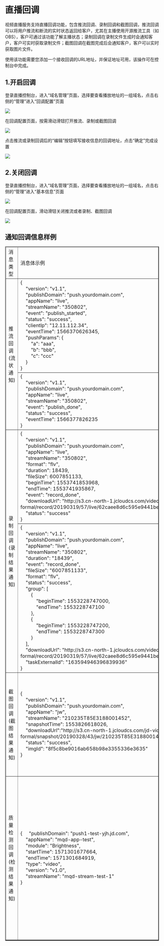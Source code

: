 # 直播回调

视频直播服务支持直播回调功能，包含推流回调、录制回调和截图回调，推流回调可以将用户推流和断流的实时状态返回给客户，尤其在主播使用开源推流工具（如OBS），客户可通过该功能了解主播状态；录制回调在录制文件生成时会通知客户，客户可实时获取录制文件；截图回调在截图完成后会通知客户，客户可以实时获取图片文件。

使用该功能需要您添加一个接收回调的URL地址，并保证地址可用，该操作可在控制台中完成。

## 1.开启回调

登录直播控制台，进入“域名管理”页面，选择要查看播放地址的一组域名，点击右侧的“管理”进入“回调配置”页面

![](https://github.com/jdcloudcom/cn/blob/cn-Live-Video/image/live-video/12%E6%96%B0%E5%BB%BA%E8%BD%AC%E7%A0%81%E9%85%8D%E7%BD%AE.png)

在回调配置页面，按需滑动滑钮打开推流、录制或截图回调

![](https://github.com/jdcloudcom/cn/blob/cn-Live-Video/image/live-video/17%E5%9B%9E%E8%B0%83%E9%85%8D%E7%BD%AE.png)

点击推流或录制回调后的“编辑”按钮填写接收信息的回调地址，点击“确定”完成设置

![](https://github.com/jdcloudcom/cn/blob/cn-Live-Video/image/live-video/18%E5%9B%9E%E8%B0%83%E9%85%8D%E7%BD%AE.png)

## 2.关闭回调

登录直播控制台，进入“域名管理”页面，选择要查看播放地址的一组域名，点击右侧的“管理”进入“基本信息”页面

![](https://github.com/jdcloudcom/cn/blob/cn-Live-Video/image/live-video/12%E6%96%B0%E5%BB%BA%E8%BD%AC%E7%A0%81%E9%85%8D%E7%BD%AE.png)

在回调配置页面，滑动滑钮关闭推流或者录制、截图回调

![](https://github.com/jdcloudcom/cn/blob/cn-Live-Video/image/live-video/19%E5%9B%9E%E8%B0%83%E9%85%8D%E7%BD%AE.png)



## 通知回调信息样例

<table border="2">
    <thead>
    <tr>
        <td style="width: 12%;">消息类型<br>
        <td>消息体示例</td>
        <td>消息体示例说明</td>
        <td>消息体字段说明</td>
    </tr>
    </thead>
    <tbody>
    <tr>
        <td rowspan="2">推流回调(流状通知)</td>
        <td>
            {<br>
            &nbsp;&nbsp;&nbsp;&nbsp;"version": "v1.1",<br>
            &nbsp;&nbsp;&nbsp;&nbsp;"publishDomain": "push.yourdomain.com",<br>
            &nbsp;&nbsp;&nbsp;&nbsp;"appName": "live",<br>
            &nbsp;&nbsp;&nbsp;&nbsp;"streamName": "350802",<br>
            &nbsp;&nbsp;&nbsp;&nbsp;"event": "publish_started",<br>
            &nbsp;&nbsp;&nbsp;&nbsp;"status": "success",<br>
            &nbsp;&nbsp;&nbsp;&nbsp;"clientIp": "12.11.112.34",<br>
            &nbsp;&nbsp;&nbsp;&nbsp;"eventTime": 1566370626345,<br>
            &nbsp;&nbsp;&nbsp;&nbsp;"pushParams": {<br>
            &nbsp;&nbsp;&nbsp;&nbsp;&nbsp;&nbsp;&nbsp;&nbsp;"a": "aaa",<br>
            &nbsp;&nbsp;&nbsp;&nbsp;&nbsp;&nbsp;&nbsp;&nbsp;"b": "bbb",<br>
            &nbsp;&nbsp;&nbsp;&nbsp;&nbsp;&nbsp;&nbsp;&nbsp;"c": "ccc"<br>
            &nbsp;&nbsp;&nbsp;&nbsp;}<br>
            }<br>
        </td>
        <td>
            推流开始消息体<br>
            例如:<br>
            推流地址为:rtmp://push.yourdomain.com/live/350802?a=aaa&b=bbb&c=ccc<br>
            推流到京东云平台时会收到样例所示的消息
        </td>
        <td rowspan="2">
            version:消息体版本号(当前为v1.1)<br>
            publishDomain:推流域名<br>
            appName:应用名称<br>
            streamName:流名称<br>
            event:事件 取值 : [publish_started(推流开始),publish_done(推流结束)]<br>
            status:状态[success]<br>
            clientIp:推流客户端ip<br>
            eventTime:触发时间（毫秒时间戳）<br>
            pushParams:推流参数(推流参数原样以json格式呈现)<br>
        </td>
    </tr>
    <tr>
        <td>
            {<br>
            &nbsp;&nbsp;&nbsp;&nbsp;"version": "v1.1",<br>
            &nbsp;&nbsp;&nbsp;&nbsp;"publishDomain": "push.yourdomain.com",<br>
            &nbsp;&nbsp;&nbsp;&nbsp;"appName": "live",<br>
            &nbsp;&nbsp;&nbsp;&nbsp;"streamName": "350802",<br>
            &nbsp;&nbsp;&nbsp;&nbsp;"event": "publish_done",<br>
            &nbsp;&nbsp;&nbsp;&nbsp;"status": "success",<br>
            &nbsp;&nbsp;&nbsp;&nbsp;"eventTime": 1566377826235<br>
            }<br>
        </td>
        <td>
            推流结束消息体<br>
            例如:<br>
            您的推流地址为:rtmp://push.yourdomain.com/live/350802?a=aaa&b=bbb&c=ccc<br>
            停止推流到京东云平台时会收到样例所示的消息<br>
        </td>
    </tr>
    <tr>
        <td rowspan="2">录制回调(录制结果通知)</td>
        <td>
            {<br>
            &nbsp;&nbsp;&nbsp;&nbsp;"version": "v1.1",<br>
            &nbsp;&nbsp;&nbsp;&nbsp;"publishDomain": "push.yourdomain.com",<br>
            &nbsp;&nbsp;&nbsp;&nbsp;"appName": "live",<br>
            &nbsp;&nbsp;&nbsp;&nbsp;"streamName": "350802",<br>
            &nbsp;&nbsp;&nbsp;&nbsp;"format": "flv",<br>
            &nbsp;&nbsp;&nbsp;&nbsp;"duration": 18439,<br>
            &nbsp;&nbsp;&nbsp;&nbsp;"fileSize": 6007851133,<br>
            &nbsp;&nbsp;&nbsp;&nbsp;"beginTime": 1553741853968,<br>
            &nbsp;&nbsp;&nbsp;&nbsp;"endTime": 1553741935867,<br>
            &nbsp;&nbsp;&nbsp;&nbsp;"event": "record_done",<br>
            &nbsp;&nbsp;&nbsp;&nbsp;"downloadUrl":
            "http://s3.cn-north-1.jcloudcs.com/video-formal/record/20190319/57/live/62caee8d6c595e9441be/20190319175419_20190319175422.flv",<br>
            &nbsp;&nbsp;&nbsp;&nbsp;"status": "success"<br>
            }<br>
        </td>
        <td>
            自动录制完成消息体<br>
            例如:<br>
            您配置了1个小时flv的录制模板到您所推的流上,在1个小时之后生成flv的录制文件之后您会收到如样例所示的消息<br>
        </td>
        <td rowspan="2">
            version:消息体版本号(当前为v1.1)<br>
            publishDomain:推流域名<br>
            appName:应用名称<br>
            streamName:流名称<br>
            event: 事件[record_done]<br>
            status:状态[success]<br>
            format:录制格式<br>
            duration:录制文件时长(毫秒)<br>
            fileSize:文件大小(byte)<br>
            beginTime:录制开始时间（毫秒时间戳）<br>
            endTime:录制结束时间（毫秒时间戳）<br>
            downloadUrl:可下载地址<br>
            group:打点录制时间段数组（打点录制消息体特有）<br>
            taskExternalId:打点录制任务外部id（打点录制消息体特有）<br>
        </td>
    </tr>
    <tr>
        <td>
            {<br>
            &nbsp;&nbsp;&nbsp;&nbsp;"version": "v1.1",<br>
            &nbsp;&nbsp;&nbsp;&nbsp;"publishDomain": "push.yourdomain.com",<br>
            &nbsp;&nbsp;&nbsp;&nbsp;"appName": "live",<br>
            &nbsp;&nbsp;&nbsp;&nbsp;"streamName": "350802",<br>
            &nbsp;&nbsp;&nbsp;&nbsp;"duration": "18439",<br>
            &nbsp;&nbsp;&nbsp;&nbsp;"event": "record_done",<br>
            &nbsp;&nbsp;&nbsp;&nbsp;"fileSize": "6007851133",<br>
            &nbsp;&nbsp;&nbsp;&nbsp;"format": "flv",<br>
            &nbsp;&nbsp;&nbsp;&nbsp;"status": "success",<br>
            &nbsp;&nbsp;&nbsp;&nbsp;"group": [<br>
            &nbsp;&nbsp;&nbsp;&nbsp;&nbsp;&nbsp;&nbsp;&nbsp;{<br>
            &nbsp;&nbsp;&nbsp;&nbsp;&nbsp;&nbsp;&nbsp;&nbsp;&nbsp;&nbsp;&nbsp;&nbsp;"beginTime": 1553228747000,<br>
            &nbsp;&nbsp;&nbsp;&nbsp;&nbsp;&nbsp;&nbsp;&nbsp;&nbsp;&nbsp;&nbsp;&nbsp;"endTime": 1553228747100<br>
            &nbsp;&nbsp;&nbsp;&nbsp;&nbsp;&nbsp;&nbsp;&nbsp;},<br>
            &nbsp;&nbsp;&nbsp;&nbsp;&nbsp;&nbsp;&nbsp;&nbsp;{<br>
            &nbsp;&nbsp;&nbsp;&nbsp;&nbsp;&nbsp;&nbsp;&nbsp;&nbsp;&nbsp;&nbsp;&nbsp;"beginTime": 1553228747200,<br>
            &nbsp;&nbsp;&nbsp;&nbsp;&nbsp;&nbsp;&nbsp;&nbsp;&nbsp;&nbsp;&nbsp;&nbsp;"endTime": 1553228747300<br>
            &nbsp;&nbsp;&nbsp;&nbsp;&nbsp;&nbsp;&nbsp;&nbsp;}<br>
            &nbsp;&nbsp;&nbsp;&nbsp;],<br>
            &nbsp;&nbsp;&nbsp;&nbsp;"downloadUrl":
            "http://s3.cn-north-1.jcloudcs.com/video-formal/record/20190319/57/live/62caee8d6c595e9441be/20190319175419_20190319175422.flv",<br>
            &nbsp;&nbsp;&nbsp;&nbsp;"taskExternalId": "163594946396839936"<br>
            }<br>
        </td>
        <td>
            打点录制完成消息体<br>
            例如:<br>
            您调用了openapi的接口 <a
                href="https://docs.jdcloud.com/cn/live-video/api/addliverecordtask?content=API">添加打点录制任务</a>
            在录制任务完成之后您会收到如样例所示的消息<br>
        </td>
    </tr>
    <tr>
        <td>截图回调(截图结果通知)</td>
        <td>
            {<br>
            &nbsp;&nbsp;&nbsp;&nbsp;"version": "v1.1",<br>
            &nbsp;&nbsp;&nbsp;&nbsp;"publishDomain": "push.yourdomain.com",<br>
            &nbsp;&nbsp;&nbsp;&nbsp;"appName": "jw",<br>
            &nbsp;&nbsp;&nbsp;&nbsp;"streamName": "210235T85E3188001452",<br>
            &nbsp;&nbsp;&nbsp;&nbsp;"snapshotTime": 1553826618026,<br>
            &nbsp;&nbsp;&nbsp;&nbsp;"downloadUrl":"http://s3.cn-north-1.jcloudcs.com/jd-video-formal/snapshot/20190328/43/jw/210235T85E3188001452.jpg",<br>
            &nbsp;&nbsp;&nbsp;&nbsp;"status": "success",<br>
            &nbsp;&nbsp;&nbsp;&nbsp;"imgId": "8f5c8be9016ab658b98e3355336e3635"<br>
            }<br>
        </td>
        <td>
            截图结果消息体<br>
            例如:<br>
            您配置了10s一张的截图模板到您所推的流上面,在生成截图之后您会收到如样例所示的消息<br>
        </td>
        <td>
            version:消息体版本号(当前为v1.1)<br>
            publishDomain:推流域名<br>
            appName:应用名称<br>
            streamName:流名称<br>
            snapshotTime:截图文件生成时间（毫秒时间戳）<br>
            downloadUrl:可下载地址<br>
            status:状态[success]<br>
            imgId:图片id<br>
        </td>
    </tr>
    <tr>
        <td>质量检测回调(检测结果通知)</td>
        <td>
            {
            &nbsp;&nbsp;&nbsp;&nbsp;"publishDomain": "push1-test-yjh.jd.com",<br>
            &nbsp;&nbsp;&nbsp;&nbsp;"appName": "mqd-app-test",<br>
            &nbsp;&nbsp;&nbsp;&nbsp;"module": "Brightness",<br>
            &nbsp;&nbsp;&nbsp;&nbsp;"startTime": 1571301677664,<br>
            &nbsp;&nbsp;&nbsp;&nbsp;"endTime": 1571301684919,<br>
            &nbsp;&nbsp;&nbsp;&nbsp;"type": "video",<br>
            &nbsp;&nbsp;&nbsp;&nbsp;"version": "v1.0",<br>
            &nbsp;&nbsp;&nbsp;&nbsp;"streamName": "mqd-stream-test-1"<br>
            }<br>
        </td>
        <td>
            质量检测消息体<br>
            例如:<br>
            您配置(目前仅支持通过openapi配置)了质量检测的模板到您推的流上面,在检测到你所配置的检测项上发现了异常时您会收到如样例所示的消息<br>
        </td>
        <td>
            version:消息体版本号(当前为v1.1)<br>
            publishDomain:推流域名<br>
            appName:应用名称<br>
            streamName:流名称<br>
            module:质检项<br>
            目前只支持的检测项：<br>
            - BlackScreen - 黑屏<br>
            - PureColor - 纯色<br>
            - ColorCast - 偏色<br>
            - FrozenFrame - 静帧<br>
            - Brightness - 亮度<br>
            - Contrast - 对比度<br>
            type：类型 [video]<br>
            startTime:异常开始时间（毫秒时间戳）<br>
            endTime:异常结束时间（毫秒时间戳）<br>
        </td>
    </tr>
    </tbody>
</table>
